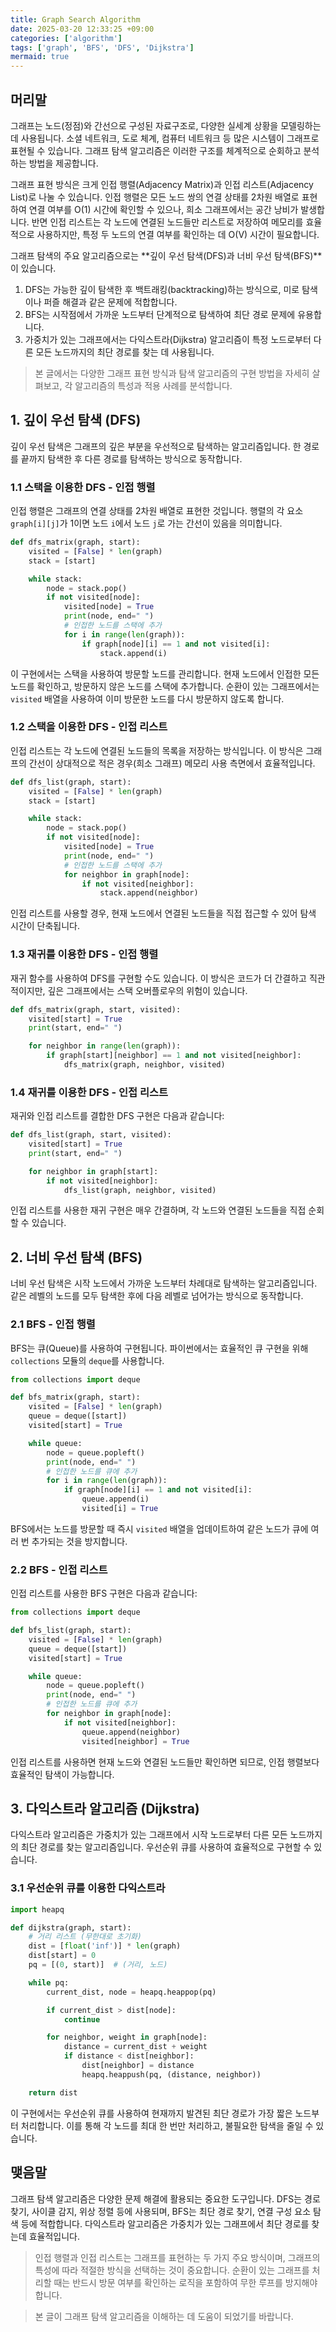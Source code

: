 ```yaml
---
title: Graph Search Algorithm
date: 2025-03-20 12:33:25 +09:00
categories: ['algorithm']
tags: ['graph', 'BFS', 'DFS', 'Dijkstra']
mermaid: true
---
```



## 머리말

그래프는 노드(정점)와 간선으로 구성된 자료구조로, 다양한 실세계 상황을 모델링하는 데 사용됩니다. 
소셜 네트워크, 도로 체계, 컴퓨터 네트워크 등 많은 시스템이 그래프로 표현될 수 있습니다. 
그래프 탐색 알고리즘은 이러한 구조를 체계적으로 순회하고 분석하는 방법을 제공합니다.


그래프 표현 방식은 크게 인접 행렬(Adjacency Matrix)과 인접 리스트(Adjacency List)로 나눌 수 있습니다. 
인접 행렬은 모든 노드 쌍의 연결 상태를 2차원 배열로 표현하여 연결 여부를 O(1) 시간에 확인할 수 있으나, 희소 그래프에서는 공간 낭비가 발생합니다. 
반면 인접 리스트는 각 노드에 연결된 노드들만 리스트로 저장하여 메모리를 효율적으로 사용하지만, 특정 두 노드의 연결 여부를 확인하는 데 O(V) 시간이 필요합니다.


그래프 탐색의 주요 알고리즘으로는 **깊이 우선 탐색(DFS)과 너비 우선 탐색(BFS)**이 있습니다. 

1. DFS는 가능한 깊이 탐색한 후 백트래킹(backtracking)하는 방식으로, 미로 탐색이나 퍼즐 해결과 같은 문제에 적합합니다. 
2. BFS는 시작점에서 가까운 노드부터 단계적으로 탐색하여 최단 경로 문제에 유용합니다. 
3. 가중치가 있는 그래프에서는 다익스트라(Dijkstra) 알고리즘이 특정 노드로부터 다른 모든 노드까지의 최단 경로를 찾는 데 사용됩니다.

> 본 글에서는 다양한 그래프 표현 방식과 탐색 알고리즘의 구현 방법을 자세히 살펴보고, 각 알고리즘의 특성과 적용 사례를 분석합니다.

## 1. 깊이 우선 탐색 (DFS)

깊이 우선 탐색은 그래프의 깊은 부분을 우선적으로 탐색하는 알고리즘입니다. 한 경로를 끝까지 탐색한 후 다른 경로를 탐색하는 방식으로 동작합니다.

### 1.1 스택을 이용한 DFS - 인접 행렬

인접 행렬은 그래프의 연결 상태를 2차원 배열로 표현한 것입니다. 행렬의 각 요소 `graph[i][j]`가 1이면 노드 `i`에서 노드 `j`로 가는 간선이 있음을 의미합니다.

```python
def dfs_matrix(graph, start):
    visited = [False] * len(graph)
    stack = [start]

    while stack:
        node = stack.pop()
        if not visited[node]:
            visited[node] = True
            print(node, end=" ")
            # 인접한 노드를 스택에 추가
            for i in range(len(graph)):
                if graph[node][i] == 1 and not visited[i]:
                    stack.append(i)
```

이 구현에서는 스택을 사용하여 방문할 노드를 관리합니다. 현재 노드에서 인접한 모든 노드를 확인하고, 방문하지 않은 노드를 스택에 추가합니다. 순환이 있는 그래프에서는 `visited` 배열을 사용하여 이미 방문한 노드를 다시 방문하지 않도록 합니다.

### 1.2 스택을 이용한 DFS - 인접 리스트

인접 리스트는 각 노드에 연결된 노드들의 목록을 저장하는 방식입니다. 이 방식은 그래프의 간선이 상대적으로 적은 경우(희소 그래프) 메모리 사용 측면에서 효율적입니다.

```python
def dfs_list(graph, start):
    visited = [False] * len(graph)
    stack = [start]

    while stack:
        node = stack.pop()
        if not visited[node]:
            visited[node] = True
            print(node, end=" ")
            # 인접한 노드를 스택에 추가
            for neighbor in graph[node]:
                if not visited[neighbor]:
                    stack.append(neighbor)
```

인접 리스트를 사용할 경우, 현재 노드에서 연결된 노드들을 직접 접근할 수 있어 탐색 시간이 단축됩니다.

### 1.3 재귀를 이용한 DFS - 인접 행렬

재귀 함수를 사용하여 DFS를 구현할 수도 있습니다. 이 방식은 코드가 더 간결하고 직관적이지만, 깊은 그래프에서는 스택 오버플로우의 위험이 있습니다.

```python
def dfs_matrix(graph, start, visited):
    visited[start] = True
    print(start, end=" ")

    for neighbor in range(len(graph)):
        if graph[start][neighbor] == 1 and not visited[neighbor]:
            dfs_matrix(graph, neighbor, visited)
```

### 1.4 재귀를 이용한 DFS - 인접 리스트

재귀와 인접 리스트를 결합한 DFS 구현은 다음과 같습니다:

```python
def dfs_list(graph, start, visited):
    visited[start] = True
    print(start, end=" ")

    for neighbor in graph[start]:
        if not visited[neighbor]:
            dfs_list(graph, neighbor, visited)
```

인접 리스트를 사용한 재귀 구현은 매우 간결하며, 각 노드와 연결된 노드들을 직접 순회할 수 있습니다.

## 2. 너비 우선 탐색 (BFS)

너비 우선 탐색은 시작 노드에서 가까운 노드부터 차례대로 탐색하는 알고리즘입니다. 같은 레벨의 노드를 모두 탐색한 후에 다음 레벨로 넘어가는 방식으로 동작합니다.

### 2.1 BFS - 인접 행렬

BFS는 큐(Queue)를 사용하여 구현됩니다. 파이썬에서는 효율적인 큐 구현을 위해 `collections` 모듈의 `deque`를 사용합니다.

```python
from collections import deque

def bfs_matrix(graph, start):
    visited = [False] * len(graph)
    queue = deque([start])
    visited[start] = True

    while queue:
        node = queue.popleft()
        print(node, end=" ")
        # 인접한 노드를 큐에 추가
        for i in range(len(graph)):
            if graph[node][i] == 1 and not visited[i]:
                queue.append(i)
                visited[i] = True
```

BFS에서는 노드를 방문할 때 즉시 `visited` 배열을 업데이트하여 같은 노드가 큐에 여러 번 추가되는 것을 방지합니다.

### 2.2 BFS - 인접 리스트

인접 리스트를 사용한 BFS 구현은 다음과 같습니다:

```python
from collections import deque

def bfs_list(graph, start):
    visited = [False] * len(graph)
    queue = deque([start])
    visited[start] = True

    while queue:
        node = queue.popleft()
        print(node, end=" ")
        # 인접한 노드를 큐에 추가
        for neighbor in graph[node]:
            if not visited[neighbor]:
                queue.append(neighbor)
                visited[neighbor] = True
```

인접 리스트를 사용하면 현재 노드와 연결된 노드들만 확인하면 되므로, 인접 행렬보다 효율적인 탐색이 가능합니다.

## 3. 다익스트라 알고리즘 (Dijkstra)

다익스트라 알고리즘은 가중치가 있는 그래프에서 시작 노드로부터 다른 모든 노드까지의 최단 경로를 찾는 알고리즘입니다. 
우선순위 큐를 사용하여 효율적으로 구현할 수 있습니다.

### 3.1 우선순위 큐를 이용한 다익스트라

```python
import heapq

def dijkstra(graph, start):
    # 거리 리스트 (무한대로 초기화)
    dist = [float('inf')] * len(graph)
    dist[start] = 0
    pq = [(0, start)]  # (거리, 노드)

    while pq:
        current_dist, node = heapq.heappop(pq)

        if current_dist > dist[node]:
            continue

        for neighbor, weight in graph[node]:
            distance = current_dist + weight
            if distance < dist[neighbor]:
                dist[neighbor] = distance
                heapq.heappush(pq, (distance, neighbor))

    return dist
```

이 구현에서는 우선순위 큐를 사용하여 현재까지 발견된 최단 경로가 가장 짧은 노드부터 처리합니다. 이를 통해 각 노드를 최대 한 번만 처리하고, 불필요한 탐색을 줄일 수 있습니다.

## 맺음말

그래프 탐색 알고리즘은 다양한 문제 해결에 활용되는 중요한 도구입니다. 
DFS는 경로 찾기, 사이클 감지, 위상 정렬 등에 사용되며, BFS는 최단 경로 찾기, 연결 구성 요소 탐색 등에 적합합니다. 
다익스트라 알고리즘은 가중치가 있는 그래프에서 최단 경로를 찾는데 효율적입니다.

> 인접 행렬과 인접 리스트는 그래프를 표현하는 두 가지 주요 방식이며, 그래프의 특성에 따라 적절한 방식을 선택하는 것이 중요합니다.
> 순환이 있는 그래프를 처리할 때는 반드시 방문 여부를 확인하는 로직을 포함하여 무한 루프를 방지해야 합니다. 

> 본 글이 그래프 탐색 알고리즘을 이해하는 데 도움이 되었기를 바랍니다.
